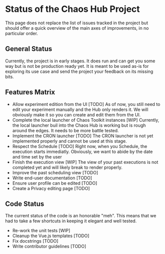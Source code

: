 # Status of the Chaos Hub Project

This page does not replace the list of issues tracked in the project but
should offer a quick overview of the main axes of improvements, in no
particular order.

## General Status

Currently, the project is in early stages. It does run and can get you some
way but is not be production ready yet. It is meant to be used as-is for
exploring its use case and send the project your feedback on its missing bits.

## Features Matrix

* Allow experiment edition from the UI [TODO]
  As of now, you still need to edit your experiment manually and the Hub only
  renders it. We will obviously make it so you can create and edit them from
  the UI.
* Complete the local launcher of Chaos Toolkit instances [WIP]
  Currently, the local launcher buil into the Chaos Hub is working but is
  rough around the edges. It needs to be more battle tested.
* Implement the CRON launcher [TODO]
  The CRON launcher is not yet implemented properly and cannot be used at this
  stage.
* Respect the Schedule [TODO]
  Right now, when you Schedule, the execution starts immediatly. Obviously,
  we want to abide by the date and time set by the user
* Finish the execution view [WIP]
  The view of your past executions is not completed yet and will likely break
  to render properly.
* Improve the past scheduling view [TODO]
* Write end-user documentation [TODO]
* Ensure user profile can be edited [TODO]
* Create a Privacy editing page [TODO]

## Code Status

The current status of the code is an honorable "meh". This means that we had
to take a few shortcuts in keeping it elegant and well tested.

* Re-work the unit tests [WIP]
* Cleanup the Vue.js templates [TODO]
* Fix docstrings [TODO]
* Write contributor guidelines [TODO]
